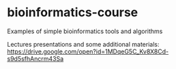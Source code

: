 # bioinformatics-course
Examples of simple bioinformatics tools and algorithms


Lectures presentations and some additional materials:
https://drive.google.com/open?id=1MDqeG5C_Kv8X8Cd-s9d5sfhAncrm43Sa